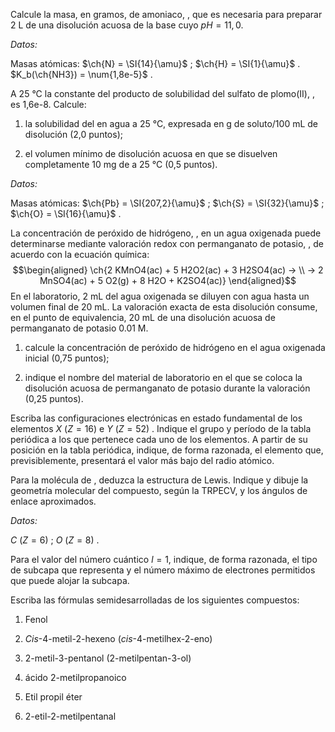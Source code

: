 Calcule la masa, en gramos, de amoniaco, , que es necesaria para
preparar 2 L de una disolución acuosa de la base cuyo $pH = 11,0$.

*Datos:*

Masas atómicas: $\ch{N} = \SI{14}{\amu}$ ; $\ch{H} = \SI{1}{\amu}$ .
$K_b(\ch{NH3}) = \num{1,8e-5}$ .

A 25 °C la constante del producto de solubilidad del sulfato de
plomo(II), , es 1,6e-8. Calcule:

1.  la solubilidad del en agua a 25 °C, expresada en g de soluto/100 mL
    de disolución (2,0 puntos);

2.  el volumen mínimo de disolución acuosa en que se disuelven
    completamente 10 mg de a 25 °C (0,5 puntos).

*Datos:*

Masas atómicas: $\ch{Pb} = \SI{207,2}{\amu}$ ; $\ch{S} = \SI{32}{\amu}$
; $\ch{O} = \SI{16}{\amu}$ .

La concentración de peróxido de hidrógeno, , en un agua oxigenada puede
determinarse mediante valoración redox con permanganato de potasio, , de
acuerdo con la ecuación química: $$\begin{aligned}
    \ch{2 KMnO4(ac) + 5 H2O2(ac) + 3 H2SO4(ac) -> \\
        ->  2 MnSO4(ac) + 5 O2(g) + 8 H2O + K2SO4(ac)}
  \end{aligned}$$ En el laboratorio, 2 mL del agua oxigenada se diluyen
con agua hasta un volumen final de 20 mL. La valoración exacta de esta
disolución consume, en el punto de equivalencia, 20 mL de una disolución
acuosa de permanganato de potasio 0.01 M.

1.  calcule la concentración de peróxido de hidrógeno en el agua
    oxigenada inicial (0,75 puntos);

2.  indique el nombre del material de laboratorio en el que se coloca la
    disolución acuosa de permanganato de potasio durante la valoración
    (0,25 puntos).

Escriba las configuraciones electrónicas en estado fundamental de los
elementos ${X}~(Z = \num{16})$ e ${Y}~(Z = \num{52})$ . Indique el grupo
y período de la tabla periódica a los que pertenece cada uno de los
elementos. A partir de su posición en la tabla periódica, indique, de
forma razonada, el elemento que, previsiblemente, presentará el valor
más bajo del radio atómico.

Para la molécula de , deduzca la estructura de Lewis. Indique y dibuje
la geometría molecular del compuesto, según la TRPECV, y los ángulos de
enlace aproximados.

*Datos:*

${C}~(Z = \num{6})$ ; ${O}~(Z = \num{8})$ .

Para el valor del número cuántico $l = 1$, indique, de forma razonada,
el tipo de subcapa que representa y el número máximo de electrones
permitidos que puede alojar la subcapa.

Escriba las fórmulas semidesarrolladas de los siguientes compuestos:

1.  Fenol

2.  *Cis*-4-metil-2-hexeno (*cis*-4-metilhex-2-eno)

3.  2-metil-3-pentanol (2-metilpentan-3-ol)

4.  ácido 2-metilpropanoico

5.  Etil propil éter

6.  2-etil-2-metilpentanal
